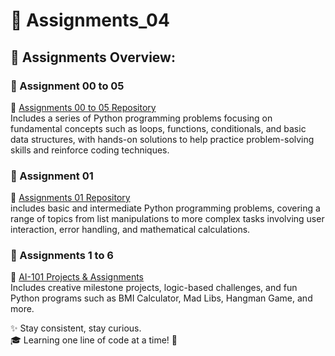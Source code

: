 # 📘 Assignments_04

## 🔗 Assignments Overview:

### 🎯 Assignment 00 to 05
🔗 [Assignments 00 to 05 Repository](https://github.com/ShumailaWaheed/Problem_Solving_Assignments-_00_to_05.git)  
Includes a series of Python programming problems focusing on fundamental concepts such as loops, functions, conditionals, and basic data structures, with hands-on solutions to help practice problem-solving skills and reinforce coding techniques.

### 🎯 Assignment 01  
🔗 [Assignments 01 Repository](https://github.com/ShumailaWaheed/Problrm_Solving_Assignments-01.git)  
includes basic and intermediate Python programming problems, covering a range of topics from list manipulations to more complex tasks involving user interaction, error handling, and mathematical calculations.

### 🎯 Assignments 1 to 6  
🔗 [AI-101 Projects & Assignments](https://github.com/ShumailaWaheed/assignmenst-04-101-projects.git)  
Includes creative milestone projects, logic-based challenges, and fun Python programs such as BMI Calculator, Mad Libs, Hangman Game, and more.

✨ Stay consistent, stay curious.  
🎓 Learning one line of code at a time! 🌟
